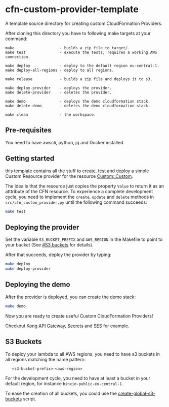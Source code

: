 # cfn-custom-provider-template
A template source directory for creating custom CloudFormation Providers.

After cloning this directory you have to following make targets at your command:

```
make                    - builds a zip file to target/.
make test               - execute the tests, requires a working AWS connection.

make deploy             - deploy to the default region eu-central-1.
make deploy-all-regions - deploy to all regions.

make release            - builds a zip file and deploys it to s3.

make deploy-provider    - deploys the provider.
make delete-provider    - deletes the provider.

make demo               - deploys the demo cloudformation stack.
make delete-demo        - deletes the demo cloudformation stack.

make clean              - the workspace.
```

## Pre-requisites
You need to have awscli, python, jq and Docker installed.



## Getting started
this template  contains all the stuff to create, test and deploy a simple Custom Resource provider for the resource [Custom::Custom](docs/Custom.md).

The idea is that the resource just copies the property `Value` to return it as an atttribute of the CFN resource.  To experience a complete development cycle, you need to implement the `create`, `update` and `delete` methods in `src/cfn_custom_provider.py` 
until the following command succeeds:

```sh
make test
```

## Deploying the provider
Set the variable `S3_BUCKET_PREFIX` and `AWS_REGION` in the Makefile to point to your bucket (See [#S3 buckets](#s3buckets) for details).

After that succeeds, deploy the provider by typing:

```sh
make deploy
make deploy-provider
```

## Deploying the demo
After the provider is deployed, you can create the demo stack:

```sh
make demo
```

Now you are ready to create useful Custom CloudFormation Providers!

Checkout [Kong API Gateway](https://github.com/binxio/cfn-kong-provider), [Secrets](https://github.com/binxio/cfn-secret-provider) and [SES](https://github.com/binxio/cfn-ses-provider) for example.

## S3 Buckets
<a id="s3bucket"></a> 
To deploy your lambda to all AWS regions, you need to have s3 buckets in all regions matching the name pattern:

```
   <s3-bucket-prefix>-<aws-region>
```
For the development cycle, you need to have at least a bucket in your default region, for instance `binxio-public-eu-central-1`.

To ease the creation of all buckets, you could use the [create-global-s3-buckets](https://github.com/binxio/create-global-s3-buckets) script.
